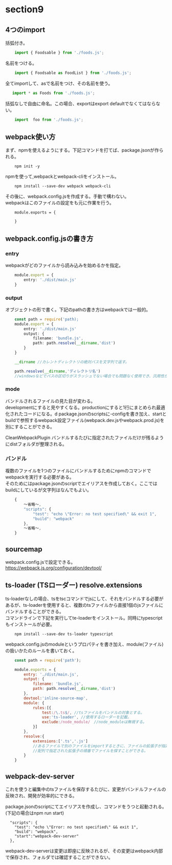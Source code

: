 # section9

## 4つのimport
括弧付き。
```TypeScript
    import { Foodsable } from './foods.js';
```
名前をつける。
```TypeScript
    import { Foodsable as FoodList } from './foods.js';
```

全てimportして、asで名前をつけ、その名前を使う。
```TypeScript
   import * as Foods from './foods.js'; 
```
括弧なしで自由に命名。この場合、exportはexport defaultでなくてはならない。
```TypeScript
    import  foo from './foods.js'; 
```

## webpack使い方
まず、npmを使えるようにする。下記コマンドを打てば、package.jsonが作られる。
```
    npm init -y
```
npmを使って,webpackとwebpack-cliをインストール。
```
    npm install --save-dev webpack webpack-cli
```
その後に、webpack.config.jsを作成する。手動で構わない。<br>
webpackはこのファイルの設定をも元に作業を行う。
```
    module.exports = {

    }
```

## webpack.config.jsの書き方
### entry
webpackがどのファイルから読み込みを始めるかを指定。
```typeScript
    module.export = {
        entry: './dist/main.js'
    }
```

### output
オブジェクトの形で書く。下記のpathの書き方はwebpackでは一般的。
```typeScript 
    const path = require('path);
    module.export = {
        entry: './dist/main.js'
        output: {
            filename: 'bundle.js',
            path: path.resolve(__dirname,'dist')
        }
    }

```
```typeScript
    __dirname //カレントディレクトリの絶対パスを文字列で返す。
```
```typeScript
    path.resolve(__dirname,'ディレクトリ名') 
    //windowsなどでパスの区切りがスラッシュでない場合でも問題なく使用でき、汎用性が高いためpath.resolveの形で使いたい。
```

### mode
バンドルされるファイルの見た目が変わる。<br>
developmentにすると見やすくなる。productionにすると1行にまとめられ最適化されたコードになる。d
package.jsonのscriptsに-configを書き加え、startとbuildで参照するwebpack設定ファイル(webpack.dev.jsやwebpack.prod.js)を別にすることができる。<br>

CleanWebpackPlugin バンドルするたびに指定されたファイルだけが残るようにdistフォルダが整理される。

### バンドル
複数のファイルを1つのファイルにバンドルするためにnpmのコマンドでwebpackを実行する必要がある。<br>
そのためにはpackage.jsonのscriptでエイリアスを作成しておく。ここではbuildにしているが文字列はなんでもよい。
```Javascript
    {
        ～省略～,
        "scripts": {
            "test": "echo \"Error: no test specified\" && exit 1",
            "build": "webpack"
        },
        ～省略～,
    }

```

## sourcemap
webpack.config.jsで設定できる。
https://webpack.js.org/configuration/devtool/

## ts-loader (TSローダー) resolve.extensions
ts-loaderなしの場合、tsをtscコマンドでjsにして、それをバンドルする必要があるが、ts-loaderを使用すると、複数のtsファイルから直接1個のjsファイルにバンドルすることができる。<br>
コマンドラインで下記を実行してte-loaderをインストール。同時にtypescriptもインストールが必要。
```
    npm install --save-dev ts-loader typescript    
```
webpack.config.jsのmoduleというプロパティを書き加え、module(ファイル)の扱いかたのルールを書いておく。

```javascript
    const path = require('path');

    module.exports = {
        entry: './dist/main.js',
        output: {
            filename: 'bundle.js',
            path: path.resolve(__dirname,'dist')
        },
        devtool:'inline-source-map',
        module: {
            rules:[{
                test:/\.ts$/, //tsファイルをバンドルの対象とする。
                use:'ts-loader', //使用するローダーを記載。
                exclude:/node_module/　//node_moduleは無視する。
            }]
        },
        resolve:{
            extensions:['.ts','.js'] 
            //あるファイルで別のファイルをimportするときに、ファイルの拡張子が指定されていない場合、
            //配列で指定された拡張子の順番でファイルを探すことができる。
        }
    }

```

## webpack-dev-server
これを使うと編集中のtsファイルを保存するたびに、変更がバンドルファイルの反映され、開発が効率的にできる。<br>

package.jsonのscriptにてエイリアスを作成し、コマンドをうつと起動される。(下記の場合はnpm run start)
```
  "scripts": {
    "test": "echo \"Error: no test specified\" && exit 1",
    "build": "webpack",
    "start":"webpack-dev-server"
  },

```
webpack-dev-serverは変更は即座に反映されるが、その変更はwebpack内部で保存され、フォルダでは確認することができない。

